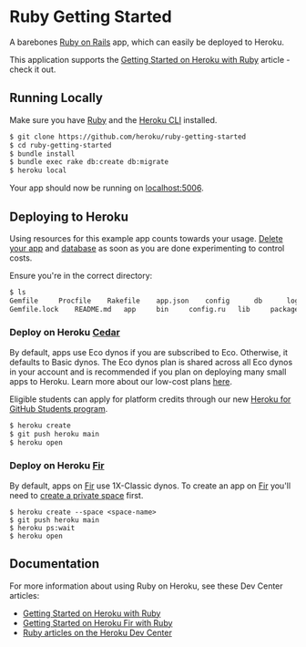# Ruby Getting Started

A barebones [Ruby on Rails](https://rubyonrails.org/) app, which can easily be deployed to Heroku.

This application supports the [Getting Started on Heroku with Ruby](https://devcenter.heroku.com/articles/getting-started-with-ruby) article - check it out.

## Running Locally

Make sure you have [Ruby](https://guides.railsgirls.com/install) and the [Heroku CLI](https://devcenter.heroku.com/articles/heroku-cli) installed.

```sh
$ git clone https://github.com/heroku/ruby-getting-started
$ cd ruby-getting-started
$ bundle install
$ bundle exec rake db:create db:migrate
$ heroku local
```

Your app should now be running on [localhost:5006](http://localhost:5006/).

## Deploying to Heroku

Using resources for this example app counts towards your usage. [Delete your app](https://devcenter.heroku.com/articles/heroku-cli-commands#heroku-apps-destroy) and [database](https://devcenter.heroku.com/articles/heroku-postgresql#removing-the-add-on) as soon as you are done experimenting to control costs.

Ensure you're in the correct directory:

```sh
$ ls
Gemfile		Procfile	Rakefile	app.json	config		db		log		public		tmp
Gemfile.lock	README.md	app		bin		config.ru	lib		package.json	test		vendor
```

### Deploy on Heroku [Cedar](https://devcenter.heroku.com/articles/generations#cedar)

By default, apps use Eco dynos if you are subscribed to Eco. Otherwise, it defaults to Basic dynos. The Eco dynos plan is shared across all Eco dynos in your account and is recommended if you plan on deploying many small apps to Heroku. Learn more about our low-cost plans [here](https://blog.heroku.com/new-low-cost-plans).

Eligible students can apply for platform credits through our new [Heroku for GitHub Students program](https://blog.heroku.com/github-student-developer-program).

```sh
$ heroku create
$ git push heroku main
$ heroku open
```

### Deploy on Heroku [Fir](https://devcenter.heroku.com/articles/generations#fir)

By default, apps on [Fir](https://devcenter.heroku.com/articles/generations#fir) use 1X-Classic dynos. To create an app on [Fir](https://devcenter.heroku.com/articles/generations#fir) you'll need to
[create a private space](https://devcenter.heroku.com/articles/working-with-private-spaces#create-a-private-space)
first.

```
$ heroku create --space <space-name>
$ git push heroku main
$ heroku ps:wait
$ heroku open
```

## Documentation

For more information about using Ruby on Heroku, see these Dev Center articles:

- [Getting Started on Heroku with Ruby](https://devcenter.heroku.com/articles/getting-started-with-ruby)
- [Getting Started on Heroku Fir with Ruby](https://devcenter.heroku.com/articles/getting-started-with-ruby-fir)
- [Ruby articles on the Heroku Dev Center](https://devcenter.heroku.com/categories/ruby)

